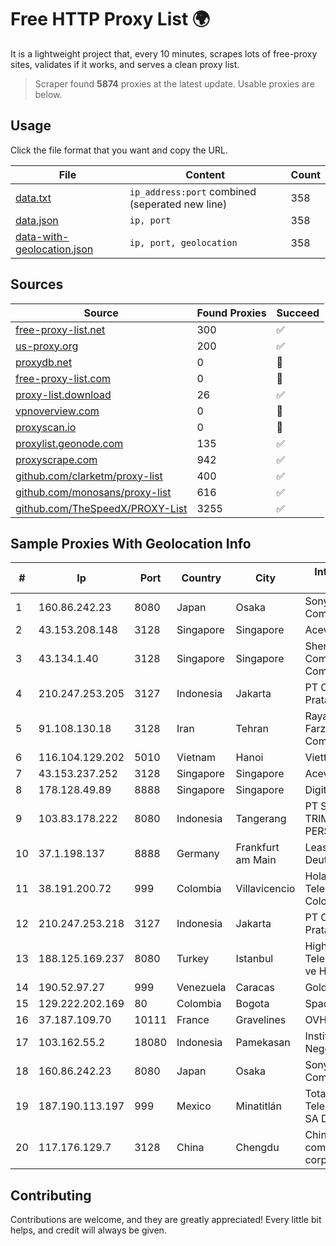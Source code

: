 
# Free HTTP Proxy List 🌍

It is a lightweight project that, every 10 minutes, scrapes lots of free-proxy sites, validates if it works, and serves a clean proxy list.


> Scraper found **5874** proxies at the latest update. Usable proxies are below.

## Usage

Click the file format that you want and copy the URL.


|File|Content|Count|
|----|-------|-----|
|[data.txt](https://raw.githubusercontent.com/themiralay/Proxy-List-World/master/data.txt)|`ip_address:port` combined (seperated new line)|358|
|[data.json](https://raw.githubusercontent.com/themiralay/Proxy-List-World/master/data.json)|`ip, port`|358|
|[data-with-geolocation.json](https://raw.githubusercontent.com/themiralay/Proxy-List-World/master/data-with-geolocation.json)|`ip, port, geolocation`|358|

## Sources

|Source|Found Proxies|Succeed|
|------|-------------|-------|
|[free-proxy-list.net](https://free-proxy-list.net)|300|✅|
|[us-proxy.org](https://www.us-proxy.org)|200|✅|
|[proxydb.net](http://proxydb.net)|0|🚫|
|[free-proxy-list.com](https://free-proxy-list.com/?page=&port=&type%5B%5D=http&type%5B%5D=https&up_time=0&search=Search)|0|🚫|
|[proxy-list.download](https://www.proxy-list.download/HTTP)|26|✅|
|[vpnoverview.com](https://vpnoverview.com/privacy/anonymous-browsing/free-proxy-servers)|0|🚫|
|[proxyscan.io](https://www.proxyscan.io)|0|🚫|
|[proxylist.geonode.com](https://proxylist.geonode.com/api/proxy-list?limit=300&page=1&sort_by=lastChecked&sort_type=desc&protocols=http,https)|135|✅|
|[proxyscrape.com](https://api.proxyscrape.com/v2/?request=displayproxies&protocol=http&timeout=10000&country=all&ssl=all&anonymity=all)|942|✅|
|[github.com/clarketm/proxy-list](https://raw.githubusercontent.com/clarketm/proxy-list/master/proxy-list-raw.txt)|400|✅|
|[github.com/monosans/proxy-list](https://raw.githubusercontent.com/monosans/proxy-list/main/proxies/http.txt)|616|✅|
|[github.com/TheSpeedX/PROXY-List](https://raw.githubusercontent.com/TheSpeedX/PROXY-List/master/http.txt)|3255|✅|


## Sample Proxies With Geolocation Info

|#|Ip|Port|Country|City|Internet Service Provider|
|-|--|----|-------|----|-------------------------|
|1|160.86.242.23|8080|Japan|Osaka|Sony Network Communications Inc|
|2|43.153.208.148|3128|Singapore|Singapore|Aceville Pte.ltd|
|3|43.134.1.40|3128|Singapore|Singapore|Shenzhen Tencent Computer Systems Company Limited|
|4|210.247.253.205|3127|Indonesia|Jakarta|PT Cybertechtonic Pratama|
|5|91.108.130.18|3128|Iran|Tehran|Rayaneh Gostar Farzanegan Ahwaz Company LTD.|
|6|116.104.129.202|5010|Vietnam|Hanoi|Viettel Corporation|
|7|43.153.237.252|3128|Singapore|Singapore|Aceville Pte.ltd|
|8|178.128.49.89|8888|Singapore|Singapore|DigitalOcean, LLC|
|9|103.83.178.222|8080|Indonesia|Tangerang|PT SOLUSI TRIMEGAH PERSADA|
|10|37.1.198.137|8888|Germany|Frankfurt am Main|Leaseweb Deutschland GmbH|
|11|38.191.200.72|999|Colombia|Villavicencio|Hola Telecomunicacines Colombia S.A.S|
|12|210.247.253.218|3127|Indonesia|Jakarta|PT Cybertechtonic Pratama|
|13|188.125.169.237|8080|Turkey|Istanbul|High Speed Telekomunikasyon ve Hab. Hiz. Ltd. Sti.|
|14|190.52.97.27|999|Venezuela|Caracas|Gold Data USA Inc|
|15|129.222.202.169|80|Colombia|Bogota|SpaceX Starlink|
|16|37.187.109.70|10111|France|Gravelines|OVH SAS|
|17|103.162.55.2|18080|Indonesia|Pamekasan|Institut Agama Islam Negeri Madura|
|18|160.86.242.23|8080|Japan|Osaka|Sony Network Communications Inc|
|19|187.190.113.197|999|Mexico|Minatitlán|Total Play Telecomunicaciones SA De CV|
|20|117.176.129.7|3128|China|Chengdu|China Mobile communications corporation|



## Contributing

Contributions are welcome, and they are greatly appreciated! Every
little bit helps, and credit will always be given.

